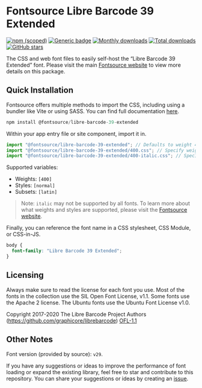 # Fontsource Libre Barcode 39 Extended

[![npm (scoped)](https://img.shields.io/npm/v/@fontsource/libre-barcode-39-extended?color=brightgreen)](https://www.npmjs.com/package/@fontsource/libre-barcode-39-extended) [![Generic badge](https://img.shields.io/badge/fontsource-passing-brightgreen)](https://github.com/fontsource/fontsource) [![Monthly downloads](https://badgen.net/npm/dm/@fontsource/libre-barcode-39-extended)](https://github.com/fontsource/fontsource) [![Total downloads](https://badgen.net/npm/dt/@fontsource/libre-barcode-39-extended)](https://github.com/fontsource/fontsource) [![GitHub stars](https://img.shields.io/github/stars/fontsource/fontsource.svg?style=social&label=Star)](https://github.com/fontsource/fontsource/stargazers)

The CSS and web font files to easily self-host the “Libre Barcode 39 Extended” font. Please visit the main [Fontsource website](https://fontsource.org/fonts/libre-barcode-39-extended) to view more details on this package.

## Quick Installation

Fontsource offers multiple methods to import the CSS, including using a bundler like Vite or using SASS. You can find full documentation [here](https://fontsource.org/docs/getting-started/introduction).

```javascript
npm install @fontsource/libre-barcode-39-extended
```

Within your app entry file or site component, import it in.

```javascript
import "@fontsource/libre-barcode-39-extended"; // Defaults to weight 400
import "@fontsource/libre-barcode-39-extended/400.css"; // Specify weight
import "@fontsource/libre-barcode-39-extended/400-italic.css"; // Specify weight and style
```

Supported variables:
- Weights: `[400]`
- Styles: `[normal]`
- Subsets: `[latin]`

> Note: `italic` may not be supported by all fonts. To learn more about what weights and styles are supported, please visit the [Fontsource website](https://fontsource.org/fonts/libre-barcode-39-extended).

Finally, you can reference the font name in a CSS stylesheet, CSS Module, or CSS-in-JS.

```css
body {
  font-family: "Libre Barcode 39 Extended";
}
```

## Licensing
Always make sure to read the license for each font you use. Most of the fonts in the collection use the SIL Open Font License, v1.1. Some fonts use the Apache 2 license. The Ubuntu fonts use the Ubuntu Font License v1.0.

Copyright 2017-2020 The Libre Barcode Project Authors (https://github.com/graphicore/librebarcode)
[OFL-1.1](https://openfontlicense.org)

## Other Notes
Font version (provided by source): `v29`.

If you have any suggestions or ideas to improve the performance of font loading or expand the existing library, feel free to star and contribute to this repository. You can share your suggestions or ideas by creating an [issue](https://github.com/fontsource/fontsource/issues).